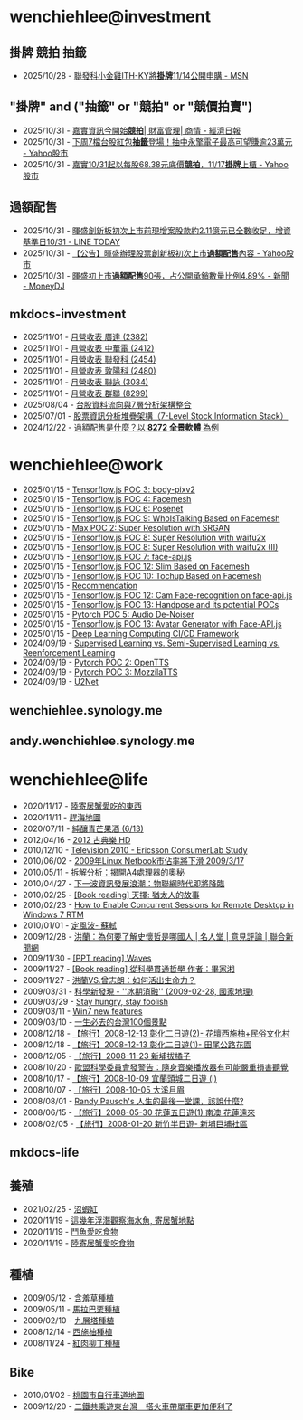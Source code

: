 # wenchiehlee@investment 
## 掛牌 競拍 抽籤 

<!-- _feedinvestment1_ start -->
- 2025/10/28 - [聯發科小金雞ITH-KY將<b>掛牌</b>11/14公開申購 - MSN](https://www.google.com/url?rct=j&sa=t&url=https://www.msn.com/zh-tw/money/topstories/%25E8%2581%25AF%25E7%2599%25BC%25E7%25A7%2591%25E5%25B0%258F%25E9%2587%2591%25E9%259B%259Eith-ky%25E5%25B0%2587%25E6%258E%259B%25E7%2589%258C-11-14%25E5%2585%25AC%25E9%2596%258B%25E7%2594%25B3%25E8%25B3%25BC/ar-AA1tsT3m%3Focid%3Dfinance-verthp-feeds%26apiversion%3Dv2%26noservercache%3D1%26domshim%3D1%26renderwebcomponents%3D1%26wcseo%3D1%26batchservertelemetry%3D1%26noservertelemetry%3D1&ct=ga&cd=CAIyIDQxYmVhYTFmNmEwMzBlM2I6Y29tLnR3OnpoLVRXOlRX&usg=AOvVaw2QijAFJgXKsRMlc8jpipla)
<!-- _feedinvestment1_ end -->

## "掛牌" and ("抽籤" or "競拍" or "競價拍賣")

<!-- _feedinvestment1_1_ start -->
- 2025/10/31 - [嘉實資訊今開始<b>競拍</b>| 財富管理| 商情 - 經濟日報](https://www.google.com/url?rct=j&sa=t&url=https://money.udn.com/money/story/5636/9107615&ct=ga&cd=CAIyIjQxYmVhYTFmNmEwMzBlM2I6Y29tLnR3OnpoLVRXOlRXOkw&usg=AOvVaw0pHdkNHrRLdpmxa4Bt-1Se)
- 2025/10/31 - [下周7檔台股紅包<b>抽籤</b>登場！抽中永擎電子最高可望賺逾23萬元 - Yahoo股市](https://www.google.com/url?rct=j&sa=t&url=https://tw.stock.yahoo.com/news/%25E4%25B8%258B%25E5%2591%25A87%25E6%25AA%2594%25E5%258F%25B0%25E8%2582%25A1%25E7%25B4%2585%25E5%258C%2585%25E6%258A%25BD%25E7%25B1%25A4%25E7%2599%25BB%25E5%25A0%25B4%25EF%25BC%2581%25E6%258A%25BD%25E4%25B8%25AD%25E6%25B0%25B8%25E6%2593%258E%25E9%259B%25BB%25E5%25AD%2590%25E6%259C%2580%25E9%25AB%2598%25E5%258F%25AF%25E6%259C%259B%25E8%25B3%25BA%25E9%2580%25BE23%25E8%2590%25AC%25E5%2585%2583-104751792.html&ct=ga&cd=CAIyIjQxYmVhYTFmNmEwMzBlM2I6Y29tLnR3OnpoLVRXOlRXOkw&usg=AOvVaw2pxBB97Evw8wcBFyx4dVcL)
- 2025/10/31 - [嘉實10/31起以每股68.38元底價<b>競拍</b>，11/17<b>掛牌</b>上櫃 - Yahoo股市](https://www.google.com/url?rct=j&sa=t&url=https://tw.stock.yahoo.com/news/%25E5%2598%2589%25E5%25AF%25A610-31%25E8%25B5%25B7%25E4%25BB%25A5%25E6%25AF%258F%25E8%2582%25A168-38%25E5%2585%2583%25E5%25BA%2595%25E5%2583%25B9%25E7%25AB%25B6%25E6%258B%258D-11-17%25E6%258E%259B%25E7%2589%258C%25E4%25B8%258A%25E6%25AB%2583-230302401.html&ct=ga&cd=CAIyIjQxYmVhYTFmNmEwMzBlM2I6Y29tLnR3OnpoLVRXOlRXOkw&usg=AOvVaw20CEQWIKHN4oaUEtxHPzWD)
<!-- _feedinvestment1_1_ end -->

## 過額配售 
<!-- _feedinvestment2_ start -->
- 2025/10/31 - [暉盛創新板初次上市前現增案股款約2.11億元已全數收足，增資基準日10/31 - LINE TODAY](https://www.google.com/url?rct=j&sa=t&url=https://today.line.me/tw/v3/article/60nNZmB&ct=ga&cd=CAIyIDdhMWZmN2RkNDBhZjFjMzk6Y29tLnR3OnpoLVRXOlRX&usg=AOvVaw3ZzScLmF1v--qXZmVyfjBw)
- 2025/10/31 - [【公告】暉盛辦理股票創新板初次上市<b>過額配售</b>內容 - Yahoo股市](https://www.google.com/url?rct=j&sa=t&url=https://tw.stock.yahoo.com/news/%25E5%2585%25AC%25E5%2591%258A-%25E6%259A%2589%25E7%259B%259B%25E8%25BE%25A6%25E7%2590%2586%25E8%2582%25A1%25E7%25A5%25A8%25E5%2589%25B5%25E6%2596%25B0%25E6%259D%25BF%25E5%2588%259D%25E6%25AC%25A1%25E4%25B8%258A%25E5%25B8%2582%25E9%2581%258E%25E9%25A1%258D%25E9%2585%258D%25E5%2594%25AE%25E5%2585%25A7%25E5%25AE%25B9-082309310.html&ct=ga&cd=CAIyIDdhMWZmN2RkNDBhZjFjMzk6Y29tLnR3OnpoLVRXOlRX&usg=AOvVaw0bdBrU845U3ChK6EI5Osw3)
- 2025/10/31 - [暉盛初上市<b>過額配售</b>90張，占公開承銷數量比例4.89% - 新聞 - MoneyDJ](https://www.google.com/url?rct=j&sa=t&url=https://www.moneydj.com/kmdj/news/newsviewer.aspx%3Fa%3Dcaf047f8-3a5a-4734-a0e1-54fe037cdd0d&ct=ga&cd=CAIyIDdhMWZmN2RkNDBhZjFjMzk6Y29tLnR3OnpoLVRXOlRX&usg=AOvVaw3LHZLscLBix8jQK_Mjeu7k)
<!-- _feedinvestment2_ end -->

## mkdocs-investment
<!-- _feedinvestment3_ start -->
- 2025/11/01 - [月營收表 廣達 (2382)](https://wenchiehlee-investment.github.io/blog/2025/11/%E6%9C%88%E7%87%9F%E6%94%B6%E8%A1%A8-%E5%BB%A3%E9%81%94-2382/)
- 2025/11/01 - [月營收表 中華電 (2412)](https://wenchiehlee-investment.github.io/blog/2025/11/%E6%9C%88%E7%87%9F%E6%94%B6%E8%A1%A8-%E4%B8%AD%E8%8F%AF%E9%9B%BB-2412/)
- 2025/11/01 - [月營收表 聯發科 (2454)](https://wenchiehlee-investment.github.io/blog/2025/11/%E6%9C%88%E7%87%9F%E6%94%B6%E8%A1%A8-%E8%81%AF%E7%99%BC%E7%A7%91-2454/)
- 2025/11/01 - [月營收表 敦陽科 (2480)](https://wenchiehlee-investment.github.io/blog/2025/11/%E6%9C%88%E7%87%9F%E6%94%B6%E8%A1%A8-%E6%95%A6%E9%99%BD%E7%A7%91-2480/)
- 2025/11/01 - [月營收表 聯詠 (3034)](https://wenchiehlee-investment.github.io/blog/2025/11/%E6%9C%88%E7%87%9F%E6%94%B6%E8%A1%A8-%E8%81%AF%E8%A9%A0-3034/)
- 2025/11/01 - [月營收表 群聯 (8299)](https://wenchiehlee-investment.github.io/blog/2025/11/%E6%9C%88%E7%87%9F%E6%94%B6%E8%A1%A8-%E7%BE%A4%E8%81%AF-8299/)
- 2025/08/04 - [台股資料流向與7層分析架構整合](https://wenchiehlee-investment.github.io/blog/2025/07/%E5%8F%B0%E8%82%A1%E8%B3%87%E6%96%99%E6%B5%81%E5%90%91%E8%88%877%E5%B1%A4%E5%88%86%E6%9E%90%E6%9E%B6%E6%A7%8B%E6%95%B4%E5%90%88/)
- 2025/07/01 - [股票資訊分析堆疊架構（7-Level Stock Information Stack）](https://wenchiehlee-investment.github.io/blog/2025/06/%E8%82%A1%E7%A5%A8%E8%B3%87%E8%A8%8A%E5%88%86%E6%9E%90%E5%A0%86%E7%96%8A%E6%9E%B6%E6%A7%8B7-level-stock-information-stack/)
- 2024/12/22 - [過額配售是什麼？以 **8272 全景軟體** 為例](https://wenchiehlee-investment.github.io/blog/2024/10/%E9%81%8E%E9%A1%8D%E9%85%8D%E5%94%AE%E6%98%AF%E4%BB%80%E9%BA%BC%E4%BB%A5-8272-%E5%85%A8%E6%99%AF%E8%BB%9F%E9%AB%94-%E7%82%BA%E4%BE%8B/)
<!-- _feedinvestment3_ end -->

# wenchiehlee@work
<!-- _feedwork_ start -->
- 2025/01/15 - [Tensorflow.js POC 3: body-pixv2](https://wenchiehlee.github.io/mkdocs/blog/2020/06/tensorflowjs-poc-3-body-pixv2/)
- 2025/01/15 - [Tensorflow.js POC 4: Facemesh](https://wenchiehlee.github.io/mkdocs/blog/2020/06/tensorflowjs-poc-4-facemesh/)
- 2025/01/15 - [Tensorflow.js POC 6: Posenet](https://wenchiehlee.github.io/mkdocs/blog/2020/06/tensorflowjs-poc-6-posenet/)
- 2025/01/15 - [Tensorflow.js POC 9: WhoIsTalking Based on Facemesh](https://wenchiehlee.github.io/mkdocs/blog/2020/06/tensorflowjs-poc-9-whoistalking-based-on-facemesh/)
- 2025/01/15 - [Max POC 2: Super Resolution with SRGAN](https://wenchiehlee.github.io/mkdocs/blog/2020/06/max-poc-2-super-resolution-with-srgan/)
- 2025/01/15 - [Tensorflow.js POC 8: Super Resolution with waifu2x](https://wenchiehlee.github.io/mkdocs/blog/2020/06/tensorflowjs-poc-8-super-resolution-with-waifu2x/)
- 2025/01/15 - [Tensorflow.js POC 8: Super Resolution with waifu2x (II)](https://wenchiehlee.github.io/mkdocs/blog/2020/06/tensorflowjs-poc-8-super-resolution-with-waifu2x-ii/)
- 2025/01/15 - [Tensorflow.js POC 7: face-api.js](https://wenchiehlee.github.io/mkdocs/blog/2020/06/tensorflowjs-poc-7-face-apijs/)
- 2025/01/15 - [Tensorflow.js POC 12: Slim Based on Facemesh](https://wenchiehlee.github.io/mkdocs/blog/2020/07/tensorflowjs-poc-12-slim-based-on-facemesh/)
- 2025/01/15 - [Tensorflow.js POC 10: Tochup Based on Facemesh](https://wenchiehlee.github.io/mkdocs/blog/2020/07/tensorflowjs-poc-10-tochup-based-on-facemesh/)
- 2025/01/15 - [Recommendation](https://wenchiehlee.github.io/mkdocs/blog/2020/08/recommendation/)
- 2025/01/15 - [Tensorflow.js POC 12: Cam Face-recognition on face-api.js](https://wenchiehlee.github.io/mkdocs/blog/2020/06/tensorflowjs-poc-12-cam-face-recognition-on-face-apijs/)
- 2025/01/15 - [Tensorflow.js POC 13: Handpose and its potential POCs](https://wenchiehlee.github.io/mkdocs/blog/2020/08/tensorflowjs-poc-13-handpose-and-its-potential-pocs/)
- 2025/01/15 - [Pytorch POC 5: Audio De-Noiser](https://wenchiehlee.github.io/mkdocs/blog/2020/09/pytorch-poc-5-audio-de-noiser/)
- 2025/01/15 - [Tensorflow.js POC 13: Avatar Generator with Face-API.js](https://wenchiehlee.github.io/mkdocs/blog/2020/09/tensorflowjs-poc-13-avatar-generator-with-face-apijs/)
- 2025/01/15 - [Deep Learning Computing CI/CD Framework](https://wenchiehlee.github.io/mkdocs/blog/2020/08/deep-learning-computing-cicd-framework/)
- 2024/09/19 - [Supervised Learning vs. Semi-Supervised Learning vs. Reenforcement Learning](https://wenchiehlee.github.io/mkdocs/blog/2020/07/supervised-learning-vs-semi-supervised-learning-vs-reenforcement-learning/)
- 2024/09/19 - [Pytorch POC 2: OpenTTS](https://wenchiehlee.github.io/mkdocs/blog/2020/08/pytorch-poc-2-opentts/)
- 2024/09/19 - [Pytorch POC 3: MozzilaTTS](https://wenchiehlee.github.io/mkdocs/blog/2020/08/pytorch-poc-3-mozzilatts/)
- 2024/09/19 - [U2Net](https://wenchiehlee.github.io/mkdocs/blog/2020/09/u2net/)
<!-- _feedwork_ end -->

## wenchiehlee.synology.me
<!-- _feedwork1_ start -->
<!-- _feedwork1_ end -->

## andy.wenchiehlee.synology.me
<!-- _feedwork2_ start -->
<!-- _feedwork2_ end -->

# wenchiehlee@life
<!-- _feedlife_ start -->
- 2020/11/17 - [陸寄居蟹愛吃的東西](https://wenchiehlee1020.medium.com/%E9%99%B8%E5%AF%84%E5%B1%85%E8%9F%B9%E6%84%9B%E5%90%83%E7%9A%84%E6%9D%B1%E8%A5%BF-b56592041d42?source=rss-3f9fbe6f3140------2)
- 2020/11/11 - [趕海地圖](https://wenchiehlee1020.medium.com/%E8%B6%95%E6%B5%B7%E5%9C%B0%E5%9C%96-6a3432ad0ed1?source=rss-3f9fbe6f3140------2)
- 2020/07/11 - [純釀青芒果酒 (6/13)](https://wenchiehlee1020.medium.com/%E7%B4%94%E9%87%80%E9%9D%92%E8%8A%92%E6%9E%9C%E9%85%92-6-13-10296871dcfe?source=rss-3f9fbe6f3140------2)
- 2012/04/16 - [2012 古典樂 HD](http://wenchiehlee.blogspot.com/2012/04/2012-hd_16.html)
- 2010/12/10 - [Television 2010 - Ericsson ConsumerLab Study](http://wenchiehlee.blogspot.com/2010/12/television-2010-ericsson-consumerlab.html)
- 2010/06/02 - [2009年Linux Netbook市佔率將下滑 2009/3/17](http://wenchiehlee.blogspot.com/2010/06/2009linux-netbook-2009317.html)
- 2010/05/11 - [拆解分析：揭開A4處理器的奧秘](http://wenchiehlee.blogspot.com/2010/05/a4.html)
- 2010/04/27 - [下一波資訊發展浪潮：物聯網時代即將降臨](http://wenchiehlee.blogspot.com/2010/04/blog-post.html)
- 2010/02/25 - [[Book reading] 天擇: 猶太人的故事](http://wenchiehlee.blogspot.com/2010/02/book-reading.html)
- 2010/02/23 - [How to Enable Concurrent Sessions for Remote Desktop in Windows 7 RTM](http://wenchiehlee.blogspot.com/2010/02/how-to-enable-concurrent-sessions-for.html)
- 2010/01/01 - [定風波- 蘇軾](http://wenchiehlee.blogspot.com/2009/12/very-good-explanation-from-reference.html)
- 2009/12/28 - [洪蘭：為何要了解史懷哲是哪國人 | 名人堂 | 意見評論 | 聯合新聞網](http://wenchiehlee.blogspot.com/2009/12/blog-post_28.html)
- 2009/11/30 - [[PPT reading] Waves](http://wenchiehlee.blogspot.com/2009/11/ppt-reading-waves.html)
- 2009/11/27 - [[Book reading] 從科學貫通哲學 作者：畢家湘](http://wenchiehlee.blogspot.com/2009/11/blog-post.html)
- 2009/11/27 - [洪蘭VS.曾志朗：如何活出生命力？](http://wenchiehlee.blogspot.com/2009/11/vs.html)
- 2009/03/31 - [科學新發現 - ''冰期消融'' (2009-02-28, 國家地理)](http://wenchiehlee.blogspot.com/2009/03/2009-02-28.html)
- 2009/03/29 - [Stay hungry, stay foolish](http://wenchiehlee.blogspot.com/2009/03/stay-hungry-stay-foolish.html)
- 2009/03/11 - [Win7 new features](http://wenchiehlee.blogspot.com/2009/03/win7-new-features.html)
- 2009/03/10 - [一生必去的台灣100個景點](http://wenchiehlee.blogspot.com/2009/03/100_10.html)
- 2008/12/18 - [【旅行】2008-12-13 彰化二日遊(2)- 花壇西施柚+民俗文化村](http://wenchiehlee.blogspot.com/2008/12/2008-12-13-2.html)
- 2008/12/18 - [【旅行】2008-12-13 彰化二日遊(1)- 田尾公路花園](http://wenchiehlee.blogspot.com/2008/12/2008-12-13.html)
- 2008/12/05 - [【旅行】2008-11-23 新埔拔橘子](http://wenchiehlee.blogspot.com/2008/12/2008-11-23.html)
- 2008/10/20 - [歐盟科學委員會發警告：隨身音樂播放器有可能嚴重損害聽覺](http://wenchiehlee.blogspot.com/2008/10/blog-post.html)
- 2008/10/17 - [【旅行】2008-10-09 宜蘭頭城二日遊 (I)](http://wenchiehlee.blogspot.com/2008/10/2008-10-09-i.html)
- 2008/10/07 - [【旅行】2008-10-05 大溪月眉](http://wenchiehlee.blogspot.com/2008/10/2008-10-05.html)
- 2008/08/01 - [Randy Pausch's 人生的最後一堂課，該說什麼?](http://wenchiehlee.blogspot.com/2008/07/randy-pauschs.html)
- 2008/06/15 - [【旅行】2008-05-30 花蓮五日遊(1) 南澳 花蓮遠來](http://wenchiehlee.blogspot.com/2008/06/2008-05-30-1.html)
- 2008/02/05 - [【旅行】2008-01-20 新竹半日遊- 新埔巨埔社區](http://wenchiehlee.blogspot.com/2008/02/2008-01-20.html)
<!-- _feedlife_ end -->

## mkdocs-life
<!-- _feedlife4_ start -->
<!-- _feedlife4_ end -->

## 養殖
<!-- _feedlife1_ start -->
- 2021/02/25 - [沼蝦缸](https://wenchiehlee.wordpress.com/2021/02/25/%e6%b2%bc%e8%9d%a6%e7%bc%b8/)
- 2020/11/19 - [這幾年浮潛觀察海水魚, 寄居蟹地點](https://wenchiehlee.wordpress.com/2020/11/19/%e9%80%99%e5%b9%be%e5%b9%b4%e6%b5%ae%e6%bd%9b%e8%a7%80%e5%af%9f%e6%b5%b7%e6%b0%b4%e9%ad%9a-%e5%af%84%e5%b1%85%e8%9f%b9%e5%9c%b0%e9%bb%9e/)
- 2020/11/19 - [鬥魚愛吃食物](https://wenchiehlee.wordpress.com/2020/11/19/%e9%ac%a5%e9%ad%9a%e6%84%9b%e5%90%83%e9%a3%9f%e7%89%a9/)
- 2020/11/19 - [陸寄居蟹愛吃食物](https://wenchiehlee.wordpress.com/2020/11/19/%e9%99%b8%e5%af%84%e5%b1%85%e8%9f%b9%e6%84%9b%e5%90%83%e9%a3%9f%e7%89%a9/)
<!-- _feedlife1_ end -->

## 種植
<!-- _feedlife2_ start -->
- 2009/05/12 - [含羞草種植](https://wenflower.blogspot.com/2009/05/blog-post_12.html)
- 2009/05/11 - [馬拉巴栗種植](https://wenflower.blogspot.com/2009/05/blog-post.html)
- 2009/02/10 - [九層塔種植](https://wenflower.blogspot.com/2009/02/test.html)
- 2008/12/14 - [西施柚種植](https://wenflower.blogspot.com/2009/01/2008-12-13.html)
- 2008/11/24 - [紅肉柳丁種植](https://wenflower.blogspot.com/2009/01/blog-post.html)
<!-- _feedlife2_ end -->

## Bike
<!-- _feedlife3_ start -->
- 2010/01/02 - [桃園市自行車道地圖](https://wenbike.blogspot.com/2010/01/blog-post.html)
- 2009/12/20 - [二鐵共乘遊東台灣　搭火車帶單車更加便利了](https://wenbike.blogspot.com/2009/12/blog-post.html)
<!-- _feedlife3_ end -->
